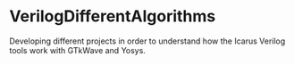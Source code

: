 # VerilogDifferentAlgorithms
Developing different projects in order to understand how the Icarus Verilog tools work with GTkWave and Yosys.
